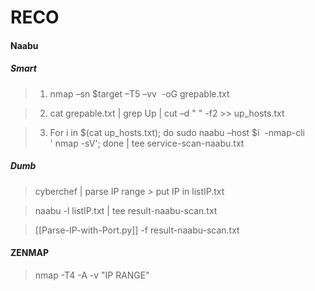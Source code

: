 # RECO 


#### Naabu 
##### Smart

> 1)  nmap –sn $target –T5 –vv  -oG grepable.txt


> 2) cat grepable.txt | grep Up | cut –d " " -f2 >> up_hosts.txt


> 3)  For i in $(cat up_hosts.txt); do sudo naabu –host $i  -nmap-cli ' nmap -sV'; done | tee service-scan-naabu.txt


##### Dumb

> cyberchef | parse IP range > put IP in listIP.txt

> naabu -l listIP.txt | tee result-naabu-scan.txt

> [[Parse-IP-with-Port.py]] -f result-naabu-scan.txt 

#### ZENMAP

> nmap -T4 -A -v "IP RANGE"

